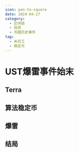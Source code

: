 ```yaml
---
icon: pen-to-square
date: 2024-04-27
category:
  - 区块链
  - 投资
  - 币圈历史事件
tag:
  - 未完工
  - 稳定币
---
```

# UST爆雷事件始末

## Terra

## 算法稳定币

## 爆雷

## 结局

